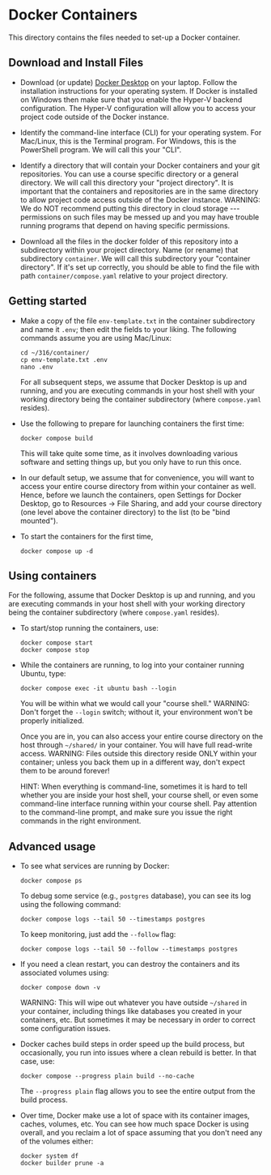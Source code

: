 # Docker Containers

This directory contains the files needed to set-up a Docker container.

## Download and Install Files

* Download (or update) [Docker Desktop](https://docs.docker.com/get-docker/) on your laptop. Follow the installation instructions for your operating system. If Docker is installed on Windows then make sure that you enable the Hyper-V backend configuration. The Hyper-V configuration will allow you to access your project code outside of the Docker instance.

* Identify the command-line interface (CLI) for your operating system. For Mac/Linux, this is the Terminal program. For Windows, this is the PowerShell program.  We will call this your "CLI".

* Identify a directory that will contain your Docker containers and your git repositories. You can use a course specific directory or a general directory. We will call this directory your "project directory". It is important that the containers and repositories are in the same directory to allow project code access outside of the Docker instance. WARNING: We do NOT recommend putting this directory in cloud storage --- permissions on such files may be messed up and you may have trouble running programs that depend on having specific permissions.

* Download all the files in the docker folder of this repository into a subdirectory within your project directory. Name (or rename) that subdirectory `container`.  We will call this subdirectory your "container directory".  If it's set up correctly, you should be able to find the file with path `container/compose.yaml` relative to your project directory.

## Getting started

* Make a copy of the file `env-template.txt` in the container subdirectory and name it `.env`; then edit the fields to your liking.  The following commands assume you are using Mac/Linux:
  ```
  cd ~/316/container/
  cp env-template.txt .env
  nano .env
  ```
  For all subsequent steps, we assume that Docker Desktop is up and running, and you are executing commands in your host shell with your working directory being the container subdirectory (where `compose.yaml` resides).

* Use the following to prepare for launching containers the first time:
  ```
  docker compose build
  ```
  This will take quite some time, as it involves downloading various software and setting things up, but you only have to run this once.

* In our default setup, we assume that for convenience, you will want to access your entire course directory from within your container as well.  Hence, before we launch the containers, open Settings for Docker Desktop, go to Resources -> File Sharing, and add your course directory (one level above the container directory) to the list (to be "bind mounted").

* To start the containers for the first time, 
  ```
  docker compose up -d
  ```

## Using containers

For the following, assume that Docker Desktop is up and running, and you are executing commands in your host shell with your working directory being the container subdirectory (where `compose.yaml` resides).

* To start/stop running the containers, use:
  ```
  docker compose start
  docker compose stop
  ```

* While the containers are running, to log into your container running Ubuntu, type:
  ```
  docker compose exec -it ubuntu bash --login
  ```
  You will be within what we would call your "course shell."  WARNING: Don't forget the `--login` switch; without it, your environment won't be properly initialized.

  Once you are in, you can also access your entire course directory on the host through `~/shared/` in your container.  You will have full read-write access.  WARNING: Files outside this directory reside ONLY within your container; unless you back them up in a different way, don't expect them to be around forever!

  HINT: When everything is command-line, sometimes it is hard to tell whether you are inside your host shell, your course shell, or even some command-line interface running within your course shell.  Pay attention to the command-line prompt, and make sure you issue the right commands in the right environment.

## Advanced usage

* To see what services are running by Docker:
  ```
  docker compose ps
  ```
  To debug some service (e.g., `postgres` database), you can see its log using the following command:
  ```
  docker compose logs --tail 50 --timestamps postgres
  ```
  To keep monitoring, just add the `--follow` flag:
  ```
  docker compose logs --tail 50 --follow --timestamps postgres
  ```

* If you need a clean restart, you can destroy the containers and its associated volumes using:
  ```
  docker compose down -v
  ```
  WARNING: This will wipe out whatever you have outside `~/shared` in your container, including things like databases you created in your containers, etc.  But sometimes it may be necessary in order to correct some configuration issues.

* Docker caches build steps in order speed up the build process, but occasionally, you run into issues where a clean rebuild is better. In that case, use:
  ```
  docker compose --progress plain build --no-cache
  ```
  The `--progress plain` flag allows you to see the entire output from the build process.

* Over time, Docker make use a lot of space with its container images, caches, volumes, etc.  You can see how much space Docker is using overall, and you reclaim a lot of space assuming that you don't need any of the volumes either:
  ```
  docker system df
  docker builder prune -a
  ```
